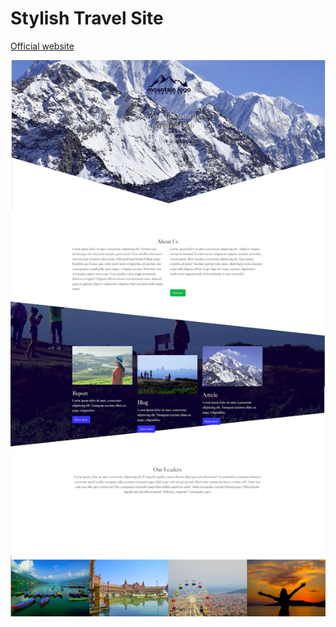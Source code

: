 # Stylish Travel Site

[Official website](https://getbootstrap.com/)

![Travel website Website](/screenshot.png)

